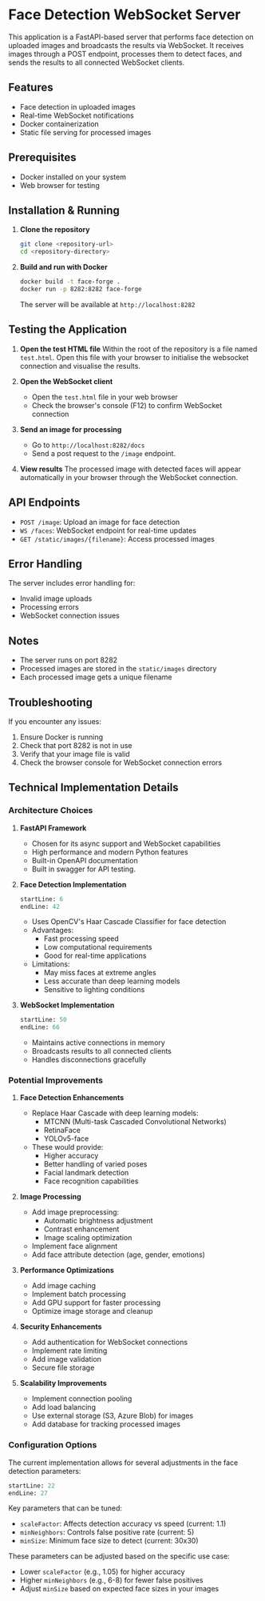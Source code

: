 # Face Detection WebSocket Server

This application is a FastAPI-based server that performs face detection on uploaded images and broadcasts the results via WebSocket. It receives images through a POST endpoint, processes them to detect faces, and sends the results to all connected WebSocket clients.

## Features

- Face detection in uploaded images
- Real-time WebSocket notifications
- Docker containerization
- Static file serving for processed images

## Prerequisites

- Docker installed on your system
- Web browser for testing

## Installation & Running

1. **Clone the repository**
   ```bash
   git clone <repository-url>
   cd <repository-directory>
   ```

2. **Build and run with Docker**
   ```bash
   docker build -t face-forge .
   docker run -p 8282:8282 face-forge
   ```

   The server will be available at `http://localhost:8282`

## Testing the Application

1. **Open the test HTML file**
   Within the root of the repository is a file named `test.html`. Open this file with your browser to initialise the websocket connection and visualise the results.

2. **Open the WebSocket client**
   - Open the `test.html` file in your web browser
   - Check the browser's console (F12) to confirm WebSocket connection

3. **Send an image for processing**
   - Go to `http://localhost:8282/docs`
   - Send a post request to the `/image` endpoint.

4. **View results**
   The processed image with detected faces will appear automatically in your browser through the WebSocket connection.

## API Endpoints

- `POST /image`: Upload an image for face detection
- `WS /faces`: WebSocket endpoint for real-time updates
- `GET /static/images/{filename}`: Access processed images

## Error Handling

The server includes error handling for:
- Invalid image uploads
- Processing errors
- WebSocket connection issues

## Notes

- The server runs on port 8282
- Processed images are stored in the `static/images` directory
- Each processed image gets a unique filename

## Troubleshooting

If you encounter any issues:
1. Ensure Docker is running
2. Check that port 8282 is not in use
3. Verify that your image file is valid
4. Check the browser console for WebSocket connection errors

## Technical Implementation Details

### Architecture Choices

1. **FastAPI Framework**
   - Chosen for its async support and WebSocket capabilities
   - High performance and modern Python features
   - Built-in OpenAPI documentation
   - Built in swagger for API testing.

2. **Face Detection Implementation**
   ```python:app/face_detector.py
   startLine: 6
   endLine: 42
   ```
   - Uses OpenCV's Haar Cascade Classifier for face detection
   - Advantages:
     - Fast processing speed
     - Low computational requirements
     - Good for real-time applications
   - Limitations:
     - May miss faces at extreme angles
     - Less accurate than deep learning models
     - Sensitive to lighting conditions

3. **WebSocket Implementation**
   ```python:app/main.py
   startLine: 50
   endLine: 66
   ```
   - Maintains active connections in memory
   - Broadcasts results to all connected clients
   - Handles disconnections gracefully

### Potential Improvements

1. **Face Detection Enhancements**
   - Replace Haar Cascade with deep learning models:
     - MTCNN (Multi-task Cascaded Convolutional Networks)
     - RetinaFace
     - YOLOv5-face
   - These would provide:
     - Higher accuracy
     - Better handling of varied poses
     - Facial landmark detection
     - Face recognition capabilities

2. **Image Processing**
   - Add image preprocessing:
     - Automatic brightness adjustment
     - Contrast enhancement
     - Image scaling optimization
   - Implement face alignment
   - Add face attribute detection (age, gender, emotions)

3. **Performance Optimizations**
   - Add image caching
   - Implement batch processing
   - Add GPU support for faster processing
   - Optimize image storage and cleanup

4. **Security Enhancements**
   - Add authentication for WebSocket connections
   - Implement rate limiting
   - Add image validation
   - Secure file storage

5. **Scalability Improvements**
   - Implement connection pooling
   - Add load balancing
   - Use external storage (S3, Azure Blob) for images
   - Add database for tracking processed images

### Configuration Options

The current implementation allows for several adjustments in the face detection parameters:
```python:app/face_detector.py
startLine: 22
endLine: 27
```

Key parameters that can be tuned:
- `scaleFactor`: Affects detection accuracy vs speed (current: 1.1)
- `minNeighbors`: Controls false positive rate (current: 5)
- `minSize`: Minimum face size to detect (current: 30x30)

These parameters can be adjusted based on the specific use case:
- Lower `scaleFactor` (e.g., 1.05) for higher accuracy
- Higher `minNeighbors` (e.g., 6-8) for fewer false positives
- Adjust `minSize` based on expected face sizes in your images